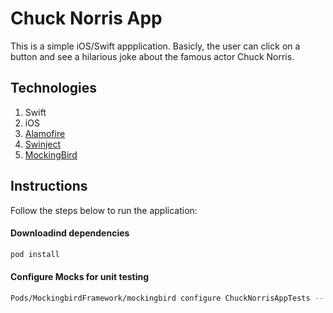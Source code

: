 # Chuck Norris App
This is a simple iOS/Swift appplication. Basicly, the user can click on a button and see a hilarious joke about the famous actor Chuck Norris.

## Technologies
1. Swift
2. iOS
3. [Alamofire](https://github.com/Alamofire/Alamofire)
4. [Swinject](https://github.com/Swinject/Swinject)
5. [MockingBird](https://mockingbirdswift.com)

## Instructions
Follow the steps below to run the application:

#### Downloadind dependencies
```bash
pod install
```

#### Configure Mocks for unit testing
```bash
Pods/MockingbirdFramework/mockingbird configure ChuckNorrisAppTests -- --targets ChuckNorrisApp
```